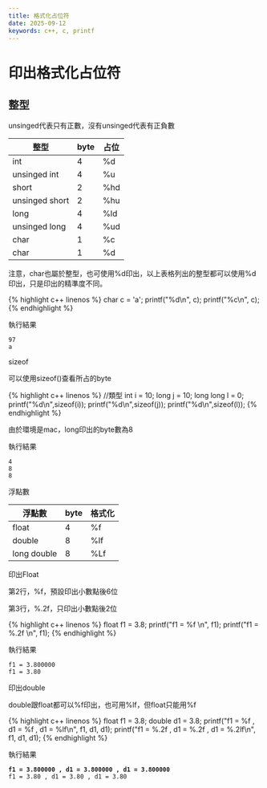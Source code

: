 ```yaml
---
title: 格式化占位符
date: 2025-09-12
keywords: c++, c, printf
---
```


# 印出格式化占位符

## 整型

unsinged代表只有正數，沒有unsinged代表有正負數

| 整型             | byte | 占位  |
| -------------- | ---- | --- |
| int            | 4    | %d  |
| unsinged int   | 4    | %u  |
| short          | 2    | %hd |
| unsinged short | 2    | %hu |
| long           | 4    | %ld |
| unsinged long  | 4    | %ud |
| char           | 1    | %c  |
| char           | 1    | %d  |

注意，char也屬於整型，也可使用%d印出，以上表格列出的整型都可以使用%d印出，只是印出的精準度不同。

{% highlight c++ linenos %}
char c = 'a';
printf("%d\n", c);
printf("%c\n", c);
{% endhighlight %}

執行結果

```
97
a
```

sizeof

可以使用sizeof()查看所占的byte

{% highlight c++ linenos %}
    //類型
    int i = 10;
    long j = 10;
    long long l = 0;
    printf("%d\n",sizeof(i));
    printf("%d\n",sizeof(j));
    printf("%d\n",sizeof(l));
{% endhighlight %}

由於環境是mac，long印出的byte數為8

執行結果

```
4
8
8
```

浮點數

| 浮點數         | byte | 格式化 |
| ----------- | ---- | --- |
| float       | 4    | %f  |
| double      | 8    | %lf |
| long double | 8    | %Lf |

印出Float

第2行，%f，預設印出小數點後6位

第3行，%.2f，只印出小數點後2位

{% highlight c++ linenos %}
    float f1 = 3.8;
    printf("f1 = %f \n", f1);
    printf("f1 = %.2f \n", f1);
{% endhighlight %}

執行結果

```
f1 = 3.800000
f1 = 3.80
```

印出double

double跟float都可以%f印出，也可用%lf，但float只能用%f

{% highlight c++ linenos %}
    float f1 = 3.8;
    double d1 = 3.8;
    printf("f1 = %f , d1 = %f , d1 = %lf\n", f1, d1, d1);
    printf("f1 = %.2f , d1 = %.2f , d1 = %.2lf\n", f1, d1, d1);
{% endhighlight %}

執行結果

<pre><code><strong>f1 = 3.800000 , d1 = 3.800000 , d1 = 3.800000
</strong>f1 = 3.80 , d1 = 3.80 , d1 = 3.80
</code></pre>

